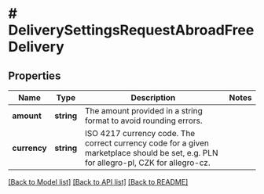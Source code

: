 # # DeliverySettingsRequestAbroadFreeDelivery

## Properties

Name | Type | Description | Notes
------------ | ------------- | ------------- | -------------
**amount** | **string** | The amount provided in a string format to avoid rounding errors. |
**currency** | **string** | ISO 4217 currency code. The correct currency code for a given marketplace should be set, e.g. PLN for allegro-pl, CZK for allegro-cz. |

[[Back to Model list]](../../README.md#models) [[Back to API list]](../../README.md#endpoints) [[Back to README]](../../README.md)
